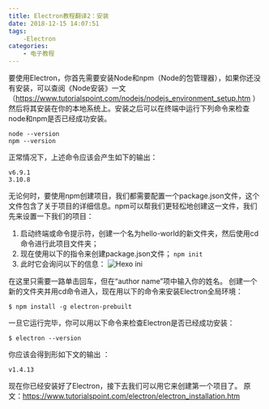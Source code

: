 ```yaml
---
title: Electron教程翻译2：安装
date: 2018-12-15 14:07:51
tags:
    -Electron
categories: 
    - 电子教程
---
```


要使用Electron，你首先需要安装Node和npm（Node的包管理器），如果你还没有安装，可以查阅《Node安装》一文（https://www.tutorialspoint.com/nodejs/nodejs_environment_setup.htm ）然后将其安装在你的本地系统上。安装之后可以在终端中运行下列命令来检查node和npm是否已经成功安装。

```
node --version
npm --version
```
正常情况下，上述命令应该会产生如下的输出：
```
v6.9.1
3.10.8
```
<!--More-->
无论何时，要使用npm创建项目，我们都需要配置一个package.json文件，这个文件包含了关于项目的详细信息。npm可以帮我们更轻松地创建这一文件，我们先来设置一下我们的项目：

1. 启动终端或命令提示符，创建一个名为hello-world的新文件夹，然后使用cd命令进行此项目文件夹；
2. 现在使用以下的指令来创建package.json文件；
    ```npm init```
3. 此时它会询问以下的信息：
![Hexo ini](http://img.zjer.cn/uploads1/editor/2018/12/10/15444463913454.jpg)

在这里只需要一路单击回车，但在“author name”项中输入你的姓名。
创建一个新的文件夹并用cd命令进入，现在用以下的命令来安装Electron全局环境：
```
$ npm install -g electron-prebuilt
```
一旦它运行完毕，你可以用以下命令来检查Electron是否已经成功安装：
```
$ electron --version
```
你应该会得到形如下文的输出 ：
```
v1.4.13
```
现在你已经安装好了Electron，接下去我们可以用它来创建第一个项目了。
原文：https://www.tutorialspoint.com/electron/electron_installation.htm